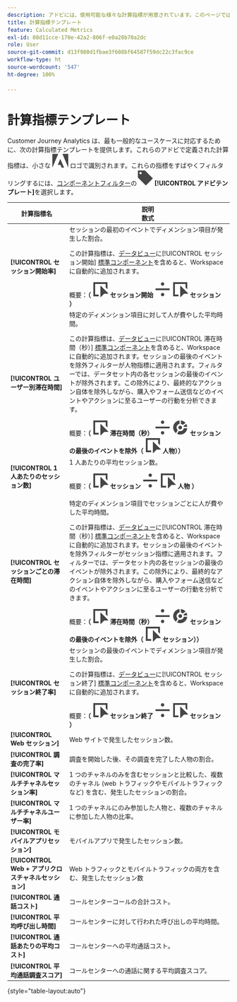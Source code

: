 ```yaml
---
description: アドビには、使用可能な様々な計算指標が用意されています。このページでは、これらの指標とその使用目的を一覧表示します。
title: 計算指標テンプレート
feature: Calculated Metrics
exl-id: 08d11cce-170e-42a2-806f-e0a28b70a2dc
role: User
source-git-commit: d13f980d1fbae3f608bf64587f59dc22c3fac9ce
workflow-type: ht
source-wordcount: '547'
ht-degree: 100%

---
```


# 計算指標テンプレート

Customer Journey Analytics は、最も一般的なユースケースに対応するために、次の計算指標テンプレートを提供します。これらのアドビで定義された計算指標は、小さな ![AdobeLogoSmall](/help/assets/icons/AdobeLogoSmall.svg) ロゴで識別されます。これらの指標をすばやくフィルタリングするには、[コンポーネントフィルター](/help/components/overview.md#filter)の![ラベル](/help/assets/icons/Label.svg) **[!UICONTROL アドビテンプレート]**&#x200B;を選択します。

| 計算指標名 | 説明<br/>数式 |
|---------|----------|
| **[!UICONTROL セッション開始率]** | セッションの最初のイベントでディメンション項目が発生した割合。<p>この計算指標は、[データビュー](/help/data-views/create-dataview.md)に[!UICONTROL セッション開始] [標準コンポーネント](/help/data-views/component-reference.md)を含めると、Workspace に自動的に追加されます。</p>概要：**（** ![イベント](/help/assets/icons/Event.svg) **セッション開始** ![除算](/help/assets/icons/Divide.svg) ![イベント](/help/assets/icons/Event.svg) **セッション** **）** |
| **[!UICONTROL ユーザー別滞在時間]** | 特定のディメンション項目に対して人が費やした平均時間。<p>この計算指標は、[データビュー](/help/data-views/create-dataview.md)に[!UICONTROL 滞在時間（秒）] [標準コンポーネント](/help/data-views/component-reference.md)を含めると、Workspace に自動的に追加されます。セッションの最後のイベントを除外フィルターが人物指標に適用されます。フィルターでは、データセット内の各セッションの最後のイベントが除外されます。この除外により、最終的なアクション自体を除外しながら、購入やフォーム送信などのイベントやアクションに至るユーザーの行動を分析できます。</p>概要：**（** ![イベント](/help/assets/icons/Event.svg) **滞在時間（秒）** ![除算](/help/assets/icons/Divide.svg) ![セグメント化](/help/assets/icons/Segmentation.svg) **セッションの最後のイベントを除外（** ![イベント](/help/assets/icons/Event.svg) **人物））** |
| **[!UICONTROL 1 人あたりのセッション数]** | 1 人あたりの平均セッション数。<p>概要：**（** ![イベント](/help/assets/icons/Event.svg) **セッション** ![除算](/help/assets/icons/Divide.svg) ![イベント](/help/assets/icons/Event.svg) **人物** **）** |
| **[!UICONTROL セッションごとの滞在時間]** | 特定のディメンション項目でセッションごとに人が費やした平均時間。<p>この計算指標は、[データビュー](/help/data-views/create-dataview.md)に[!UICONTROL 滞在時間（秒）] [標準コンポーネント](/help/data-views/component-reference.md)を含めると、Workspace に自動的に追加されます。セッションの最後のイベントを除外フィルターがセッション指標に適用されます。フィルターでは、データセット内の各セッションの最後のイベントが除外されます。この除外により、最終的なアクション自体を除外しながら、購入やフォーム送信などのイベントやアクションに至るユーザーの行動を分析できます。</p>概要：**（** ![イベント](/help/assets/icons/Event.svg) **滞在時間（秒）** ![除算](/help/assets/icons/Divide.svg) ![セグメント化](/help/assets/icons/Segmentation.svg) **セッションの最後のイベントを除外（** ![イベント](/help/assets/icons/Event.svg) **セッション））** |
| **[!UICONTROL セッション終了率]** | セッションの最後のイベントでディメンション項目が発生した割合。 <p>この計算指標は、[データビュー](/help/data-views/create-dataview.md)に[!UICONTROL セッション終了] [標準コンポーネント](/help/data-views/component-reference.md)を含めると、Workspace に自動的に追加されます。</p>概要：**（** ![イベント](/help/assets/icons/Event.svg) **セッション終了** ![除算](/help/assets/icons/Divide.svg) ![イベント](/help/assets/icons/Event.svg) **セッション** **）** |
| **[!UICONTROL Web セッション]** | Web サイトで発生したセッション数。 |
| **[!UICONTROL 調査の完了率]** | 調査を開始した後、その調査を完了した人物の割合。 |
| **[!UICONTROL マルチチャネルセッション率]** | 1 つのチャネルのみを含むセッションと比較した、複数のチャネル (web トラフィックやモバイルトラフィックなど) を含む、発生したセッションの割合。 |
| **[!UICONTROL マルチチャネルユーザー率]** | 1 つのチャネルにのみ参加した人物と、複数のチャネルに参加した人物の比率。 |
| **[!UICONTROL モバイルアプリセッション]** | モバイルアプリで発生したセッション数。 |
| **[!UICONTROL Web + アプリクロスチャネルセッション]** | Web トラフィックとモバイルトラフィックの両方を含む、発生したセッション数 |
| **[!UICONTROL 通話コスト]** | コールセンターコールの合計コスト。<!-- <p>Summary: Call length</p> --> |
| **[!UICONTROL 平均呼び出し時間]** | コールセンターに対して行われた呼び出しの平均時間。 |
| **[!UICONTROL 通話あたりの平均コスト]** | コールセンターへの平均通話コスト。 |
| **[!UICONTROL 平均通話調査スコア]** | コールセンターへの通話に関する平均調査スコア。 |

{style="table-layout:auto"}
